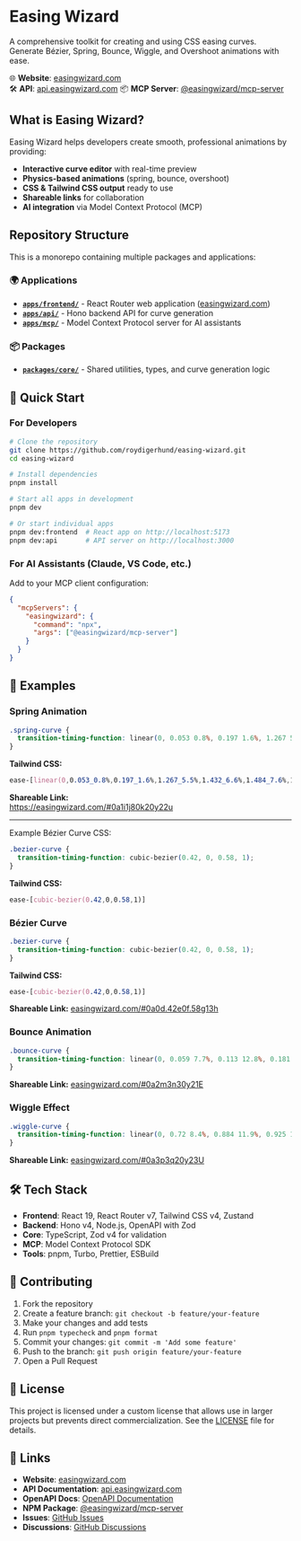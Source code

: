 # Easing Wizard

A comprehensive toolkit for creating and using CSS easing curves. Generate Bézier, Spring, Bounce, Wiggle, and Overshoot animations with ease.

🌐 **Website**: [easingwizard.com](https://easingwizard.com)  
🛠️ **API**: [api.easingwizard.com](https://api.easingwizard.com)
📦 **MCP Server**: [@easingwizard/mcp-server](https://www.npmjs.com/package/@easingwizard/mcp-server)

## What is Easing Wizard?

Easing Wizard helps developers create smooth, professional animations by providing:

- **Interactive curve editor** with real-time preview
- **Physics-based animations** (spring, bounce, overshoot)
- **CSS & Tailwind CSS output** ready to use
- **Shareable links** for collaboration
- **AI integration** via Model Context Protocol (MCP)

## Repository Structure

This is a monorepo containing multiple packages and applications:

### 🌍 Applications

- **[`apps/frontend/`](apps/frontend/)** - React Router web application ([easingwizard.com](https://easingwizard.com))
- **[`apps/api/`](apps/api/)** - Hono backend API for curve generation
- **[`apps/mcp/`](apps/mcp/)** - Model Context Protocol server for AI assistants

### 📦 Packages

- **[`packages/core/`](packages/core/)** - Shared utilities, types, and curve generation logic

## 🚀 Quick Start

### For Developers

```bash
# Clone the repository
git clone https://github.com/roydigerhund/easing-wizard.git
cd easing-wizard

# Install dependencies
pnpm install

# Start all apps in development
pnpm dev

# Or start individual apps
pnpm dev:frontend  # React app on http://localhost:5173
pnpm dev:api       # API server on http://localhost:3000
```

### For AI Assistants (Claude, VS Code, etc.)

Add to your MCP client configuration:

```json
{
  "mcpServers": {
    "easingwizard": {
      "command": "npx",
      "args": ["@easingwizard/mcp-server"]
    }
  }
}
```

## 🎨 Examples

### Spring Animation 

```css
.spring-curve {
  transition-timing-function: linear(0, 0.053 0.8%, 0.197 1.6%, 1.267 5.5%, 1.432 6.6%, 1.484 7.6%, 1.463 8.4%, 1.386 9.3%, 0.868 13.2%, 0.794 14.2%, 0.766 15.2%, 0.774 16%, 0.809 16.9%, 1.065 20.9%, 1.1 21.9%, 1.113 22.9%, 1.109 23.7%, 1.092 24.6%, 0.968 28.6%, 0.945 30.5%, 0.956 32.3%, 1.016 36.3%, 1.027 38.2%, 0.987 45.9%, 1.006 53.5%, 0.997 61.2%, 1);
}
```

**Tailwind CSS:**

```css
ease-[linear(0,0.053_0.8%,0.197_1.6%,1.267_5.5%,1.432_6.6%,1.484_7.6%,1.463_8.4%,1.386_9.3%,0.868_13.2%,0.794_14.2%,0.766_15.2%,0.774_16%,0.809_16.9%,1.065_20.9%,1.1_21.9%,1.113_22.9%,1.109_23.7%,1.092_24.6%,0.968_28.6%,0.945_30.5%,0.956_32.3%,1.016_36.3%,1.027_38.2%,0.987_45.9%,1.006_53.5%,0.997_61.2%,1)]
```

**Shareable Link:**  
https://easingwizard.com/#0a1i1j80k20y22u

---

Example Bézier Curve CSS:

```css
.bezier-curve {
  transition-timing-function: cubic-bezier(0.42, 0, 0.58, 1);
}
```

**Tailwind CSS:**

```css
ease-[cubic-bezier(0.42,0,0.58,1)]
```

### Bézier Curve

```css
.bezier-curve {
  transition-timing-function: cubic-bezier(0.42, 0, 0.58, 1);
}
```

**Tailwind CSS:**
```css
ease-[cubic-bezier(0.42,0,0.58,1)]
```

**Shareable Link:** [easingwizard.com/#0a0d.42e0f.58g13h](https://easingwizard.com/#0a0d.42e0f.58g13h)

### Bounce Animation

```css
.bounce-curve {
  transition-timing-function: linear(0, 0.059 7.7%, 0.113 12.8%, 0.181 17.2%, 0.27 21.2%, 0.537 28.8%, 1 37.8%, 0.617 45.7%, 0.531 48.8%, 0.503 51.7%, 0.529 54.5%, 0.606 57.3%, 0.998 65.5%, 0.823 69.9%, 0.781 71.9%, 0.768 73.8%, 0.779 75.6%, 0.812 77.5%, 1 84.5%, 0.956 87.1%, 0.943 89.6%, 0.951 91.7%, 0.993 96.9%, 1);
}
```

**Shareable Link:** [easingwizard.com/#0a2m3n30y21E](https://easingwizard.com/#0a2m3n30y21E)

### Wiggle Effect

```css
.wiggle-curve {
  transition-timing-function: linear(0, 0.72 8.4%, 0.884 11.9%, 0.925 13.6%, 0.94 15.4%, 0.929 16.9%, 0.9 18.4%, 0.785 21.5%, -0.196 36.6%, -0.371 40.6%, -0.457 44.5%, -0.468 46.1%, -0.465 47.7%, -0.422 51.1%, -0.046 64.6%, 0.025 68.1%, 0.066 71.5%, 0.081 74.3%, 0.081 77.4%, 0.012 90.8%, 0);
}
```

**Shareable Link:** [easingwizard.com/#0a3p3q20y23U](https://easingwizard.com/#0a3p3q20y23U)

## 🛠️ Tech Stack

- **Frontend**: React 19, React Router v7, Tailwind CSS v4, Zustand
- **Backend**: Hono v4, Node.js, OpenAPI with Zod
- **Core**: TypeScript, Zod v4 for validation
- **MCP**: Model Context Protocol SDK
- **Tools**: pnpm, Turbo, Prettier, ESBuild

## 🤝 Contributing

1. Fork the repository
2. Create a feature branch: `git checkout -b feature/your-feature`
3. Make your changes and add tests
4. Run `pnpm typecheck` and `pnpm format`
5. Commit your changes: `git commit -m 'Add some feature'`
6. Push to the branch: `git push origin feature/your-feature`
7. Open a Pull Request

## 📄 License

This project is licensed under a custom license that allows use in larger projects but prevents direct commercialization. See the [LICENSE](LICENSE) file for details.

## 🔗 Links

- **Website**: [easingwizard.com](https://easingwizard.com)
- **API Documentation**: [api.easingwizard.com](https://api.easingwizard.com)
- **OpenAPI Docs**: [OpenAPI Documentation](https://api.easingwizard.com/openapi)
- **NPM Package**: [@easingwizard/mcp-server](https://www.npmjs.com/package/@easingwizard/mcp-server)
- **Issues**: [GitHub Issues](https://github.com/roydigerhund/easing-wizard/issues)
- **Discussions**: [GitHub Discussions](https://github.com/roydigerhund/easing-wizard/discussions)